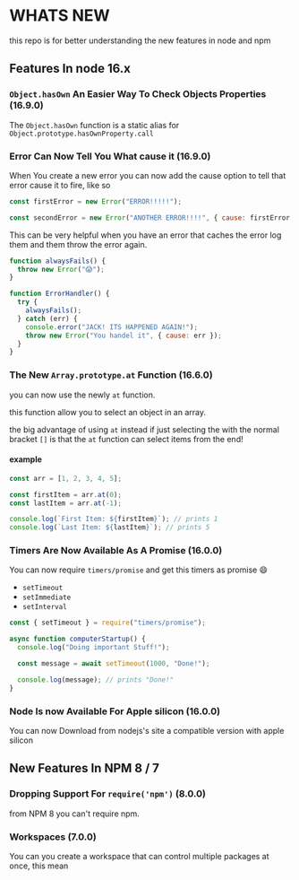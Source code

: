 # WHATS NEW

this repo is for better understanding the new features in node and npm

## Features In node 16.x

### `Object.hasOwn` An Easier Way To Check Objects Properties (16.9.0)

The `Object.hasOwn` function is a static alias for `Object.prototype.hasOwnProperty.call`

### Error Can Now Tell You What cause it (16.9.0)

When You create a new error you can now add the cause option to tell that error cause it to fire, like so

```js
const firstError = new Error("ERROR!!!!!");

const secondError = new Error("ANOTHER ERROR!!!!", { cause: firstError });
```

This can be very helpful when you have an error that caches the error log them and them throw the error again.

```js
function alwaysFails() {
  throw new Error("😱");
}

function ErrorHandler() {
  try {
    alwaysFails();
  } catch (err) {
    console.error("JACK! ITS HAPPENED AGAIN!");
    throw new Error("You handel it", { cause: err });
  }
}
```

### The New `Array.prototype.at` Function (16.6.0)

you can now use the newly `at` function.

this function allow you to select an object in an array.

the big advantage of using `at` instead if just selecting the with the normal bracket `[]` is that the `at` function can select items from the end!

#### example

```js
const arr = [1, 2, 3, 4, 5];

const firstItem = arr.at(0);
const lastItem = arr.at(-1);

console.log(`First Item: ${firstItem}`); // prints 1
console.log(`Last Item: ${lastItem}`); // prints 5
```

### Timers Are Now Available As A Promise (16.0.0)

You can now require `timers/promise` and get this timers as promise :smile:

- `setTimeout`
- `setImmediate`
- `setInterval`

```js
const { setTimeout } = require("timers/promise");

async function computerStartup() {
  console.log("Doing important Stuff!");

  const message = await setTimeout(1000, "Done!");

  console.log(message); // prints "Done!"
}
```

### Node Is now Available For Apple silicon (16.0.0)

You can now Download from nodejs's site a compatible version with apple silicon

## New Features In NPM 8 / 7

### Dropping Support For `require('npm')` (8.0.0)

from NPM 8 you can't require npm.

### Workspaces (7.0.0)

You can you create a workspace that can control multiple packages at once, this mean
